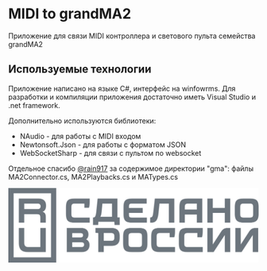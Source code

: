 # MIDI to grandMA2
Приложение для связи MIDI контроллера и светового пульта семейства grandMA2

## Используемые технологии
Приложение написано на языке C#, интерфейс на winfowrms. Для разработки и компиляции приложения достаточно иметь Visual Studio и .net framework.

Дополнительно используются библиотеки:

- NAudio - для работы с MIDI входом
- Newtonsoft.Json - для работы с форматом JSON
- WebSocketSharp - для связи с пультом по websocket

Отдельное спасибо [@rain917](https://github.com/rain917) за содержимое директории "gma": файлы MA2Connector.cs, MA2Playbacks.cs и MATypes.cs


![Made in Russia](https://raw.githubusercontent.com/sysolyatin/midigma/main/website/assets/img/made-in-russia-sign-ru.svg)
